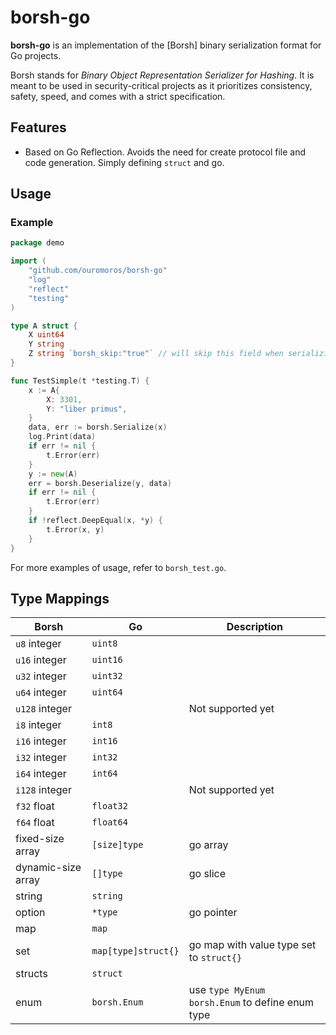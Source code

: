 # borsh-go

**borsh-go** is an implementation of the [Borsh] binary serialization format for Go
projects.

Borsh stands for _Binary Object Representation Serializer for Hashing_. It is
meant to be used in security-critical projects as it prioritizes consistency,
safety, speed, and comes with a strict specification.

## Features

- Based on Go Reflection. Avoids the need for create protocol file and code generation. Simply
defining `struct` and go.


## Usage

### Example

```go
package demo

import (
	"github.com/ouromoros/borsh-go"
	"log"
	"reflect"
	"testing"
)

type A struct {
	X uint64
	Y string
	Z string `borsh_skip:"true"` // will skip this field when serializing/deserializing
}

func TestSimple(t *testing.T) {
	x := A{
		X: 3301,
		Y: "liber primus",
	}
	data, err := borsh.Serialize(x)
	log.Print(data)
	if err != nil {
		t.Error(err)
	}
	y := new(A)
	err = borsh.Deserialize(y, data)
	if err != nil {
		t.Error(err)
	}
	if !reflect.DeepEqual(x, *y) {
		t.Error(x, y)
	}
}
```

For more examples of usage, refer to `borsh_test.go`.

## Type Mappings

Borsh                 | Go           |  Description
--------------------- | -------------- |--------
`u8` integer          | `uint8`        | 
`u16` integer         | `uint16`       |
`u32` integer         | `uint32`       |
`u64` integer         | `uint64`       |
`u128` integer        |            |  Not supported yet
`i8` integer          | `int8`        | 
`i16` integer         | `int16`       |
`i32` integer         | `int32`       |
`i64` integer         | `int64`       |
`i128` integer        |            |  Not supported yet
`f32` float           | `float32`      |
`f64` float           | `float64`      |
fixed-size array      | `[size]type`   |  go array
dynamic-size array    |  `[]type`      |  go slice
string                | `string`       |
option                |  `*type`         |   go pointer
map                   |   `map`          |
set                   |   `map[type]struct{}`  | go map with value type set to `struct{}`
structs               |   `struct`      |
enum                  |   `borsh.Enum`  |    use `type MyEnum borsh.Enum` to define enum type
